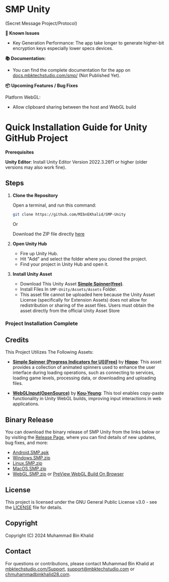 # SMP Unity
 (Secret Message Project/Protocol)

**📌 Known Issues**

- Key Generation Performance: The app take longer to generate higher-bit encryption keys especially lower specs devices.
 
**📚 Documentation:**

 - You can find the complete documentation for the app on [docs.mbktechstudio.com/smp/](https://docs.mbktechstudio.com/smp/) (Not Published Yet).

**📦 Upcoming Features / Bug Fixes**

  Platform WebGL: 
  - Allow clipboard sharing between the host and WebGL build



# Quick Installation Guide for Unity GitHub Project

**Prerequisites**

  **Unity Editor**: Install Unity Editor Version 2022.3.26f1 or higher (older versions may also work fine).

## Steps

1. **Clone the Repository**

   Open a terminal, and run this command:

   ```bash
   git clone https://github.com/MIbnEKhalid/SMP-Unity
    ``` 
    Or
    
    Download the ZIP file directly [here](https://github.com/MIbnEKhalid/SMP-Unity/archive/refs/heads/main.zip)
    
2. **Open Unity Hub**

   - Fire up Unity Hub.
   - Hit "Add" and select the folder where you cloned the project.
   - Find your project in Unity Hub and open it.
  
3. **Install Unity Asset**
   - Download This Unity Asset **[Simple Spinner(free)](https://assetstore.unity.com/packages/2d/gui/icons/simple-spinner-progress-indicators-for-ui-237500)**.
   - Install Files In `SMP-Unity/Assets/Assets` Folder.
   - This asset file cannot be uploaded here because the Unity Asset License (specifically for Extension Assets) does not allow for redistribution or sharing of the asset files. Users must obtain the asset directly from the official Unity Asset Store
### **Project Installation Complete**
 

## Credits

This Project Utilizes The Following Assets:

- **[Simple Spinner (Progress Indicators for UI)(Free)](https://assetstore.unity.com/packages/2d/gui/icons/simple-spinner-progress-indicators-for-ui-237500)** by **[Hippo](https://assetstore.unity.com/publishers/11086)**: This asset provides a collection of animated spinners used to enhance the user interface during loading operations, such as connecting to services, loading game levels, processing data, or downloading and uploading files.

- **[WebGLInput(OpenSource)](https://github.com/kou-yeung/WebGLInput)** by **[Kou-Yeung](https://github.com/kou-yeung/)**: This tool enables copy-paste functionality in Unity WebGL builds, improving input interactions in web applications.


## Binary Release
You can download the binary release of SMP Unity from the links below or by visiting the [Release Page](https://github.com/MIbnEKhalid/SMP-Unity/releases), where you can find details of new updates, bug fixes, and more:

- [Android.SMP.apk](https://github.com/MIbnEKhalid/SMP-Unity/releases/download/Release/Android.SMP.apk)
- [Windows.SMP.zip](https://github.com/MIbnEKhalid/SMP-Unity/releases/download/Release/Windows.SMP.zip)
- [Linux.SMP.zip](https://github.com/MIbnEKhalid/SMP-Unity/releases/download/Release/Linux.SMP.zip)
- [MacOS.SMP.zip](https://github.com/MIbnEKhalid/SMP-Unity/releases/download/Release/MacOS.SMP.zip)
- [WebGL.SMP.zip](https://github.com/MIbnEKhalid/SMP-Unity/releases/download/Release/WebGL.SMP.zip) or [PreView WebGL Build On Browser](https://mbktechstudio.com/SMP-Unity/)


## License

This project is licensed under the GNU General Public License v3.0 - see the [LICENSE](LICENSE) file for details.

## Copyright

Copyright (C) 2024 Muhammad Bin Khalid

## Contact

For questions or contributions, please contact Muhammad Bin Khalid at [mbktechstudio.com/Support](https://mbktechstudio.com/Support/?Project=SMP-Unity), [support@mbktechstudio.com](mailto:support@mbktechstudio.com) or [chmuhammadbinkhalid28.com](mailto:chmuhammadbinkhalid28.com).
